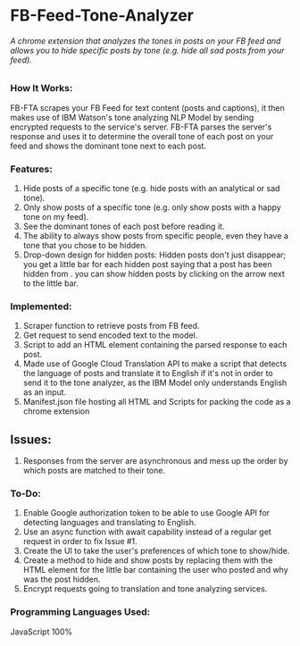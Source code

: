 # FB-Feed-Tone-Analyzer
###### A chrome extension that analyzes the tones in posts on your FB feed and allows you to hide specific posts by tone (e.g. hide all sad posts from your feed).

### How It Works:
FB-FTA scrapes your FB Feed for text content (posts and captions), it then makes use of IBM Watson's tone analyzing NLP Model by sending encrypted requests to the service's server. FB-FTA parses the server's response and uses it to determine the overall tone of each post on your feed and shows the dominant tone next to each post. 

### Features: 

1. Hide posts of a specific tone (e.g. hide posts with an analytical or sad tone).
2. Only show posts of a specific tone (e.g. only show posts with a happy tone on my feed).
3. See the dominant tones of each post before reading it.
4. The ability to always show posts from specific people, even they have a tone that you chose to be hidden. 
5. Drop-down design for hidden posts: Hidden posts don't just disappear; you get a little bar for each hidden post saying that a post has been hidden from       <userName>. you can show hidden posts by clicking on the arrow next to the little bar.

### Implemented:

1. Scraper function to retrieve posts from FB feed.
2. Get request to send encoded text to the model.
3. Script to add an HTML element containing the parsed response to each post.
4. Made use of Google Cloud Translation API to make a script that detects the language of posts and translate it to English if it's not in order to send it to the tone analyzer, as the IBM Model only understands English as an input. 
5. Manifest.json file hosting all HTML and Scripts for packing the code as a chrome extension

## Issues:

1. Responses from the server are asynchronous and mess up the order by which posts are matched to their tone.

### To-Do: 

1. Enable Google authorization token to be able to use Google API for detecting languages and translating to English.
2. Use an async function with await capability instead of a regular get request in order to fix Issue #1.
3. Create the UI to take the user's preferences of which tone to show/hide.
4. Create a method to hide and show posts by replacing them with the HTML element for the little bar containing the user who posted and why was the post hidden.
5. Encrypt requests going to translation and tone analyzing services.

### Programming Languages Used:

JavaScript 100%
